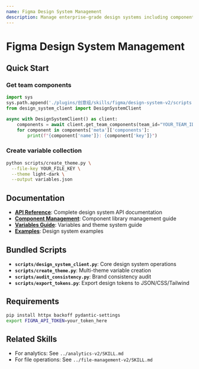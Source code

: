 ```yaml
---
name: Figma Design System Management
description: Manage enterprise-grade design systems including component libraries, style libraries, variables, and theme systems. Use when building design systems, managing components and styles, creating themes, or when user mentions design tokens, component libraries, style guides, variables, themes, dark mode, or brand consistency. Requires Figma API token.
---
```


# Figma Design System Management

## Quick Start

### Get team components
```python
import sys
sys.path.append('./plugins/创意组/skills/figma/design-system-v2/scripts')
from design_system_client import DesignSystemClient

async with DesignSystemClient() as client:
    components = await client.get_team_components(team_id="YOUR_TEAM_ID")
    for component in components['meta']['components']:
        print(f"{component['name']}: {component['key']}")
```

### Create variable collection
```bash
python scripts/create_theme.py \
  --file-key YOUR_FILE_KEY \
  --theme light-dark \
  --output variables.json
```

## Documentation

- **[API Reference](reference.md)**: Complete design system API documentation
- **[Component Management](component-guide.md)**: Component library management guide
- **[Variables Guide](variables-guide.md)**: Variables and theme system guide
- **[Examples](examples.md)**: Design system examples

## Bundled Scripts

- **`scripts/design_system_client.py`**: Core design system operations
- **`scripts/create_theme.py`**: Multi-theme variable creation
- **`scripts/audit_consistency.py`**: Brand consistency audit
- **`scripts/export_tokens.py`**: Export design tokens to JSON/CSS/Tailwind

## Requirements

```bash
pip install httpx backoff pydantic-settings
export FIGMA_API_TOKEN=your_token_here
```

## Related Skills

- For analytics: See `../analytics-v2/SKILL.md`
- For file operations: See `../file-management-v2/SKILL.md`
